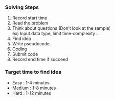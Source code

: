 ### Solving Steps
1. Record start time
2. Read the problem
3. Think about questions (Don't look at the sample)   
  ex) Input data type, limit time-complexity ..
4. Find idea 
5. Write pseudocode
6. Coding
7. Submit code
8. Record end time if succeed
### Target time to find idea
* Easy : 1-4 minutes
* Medium : 1-8 minutes
* Hard : 1-12 minutes

